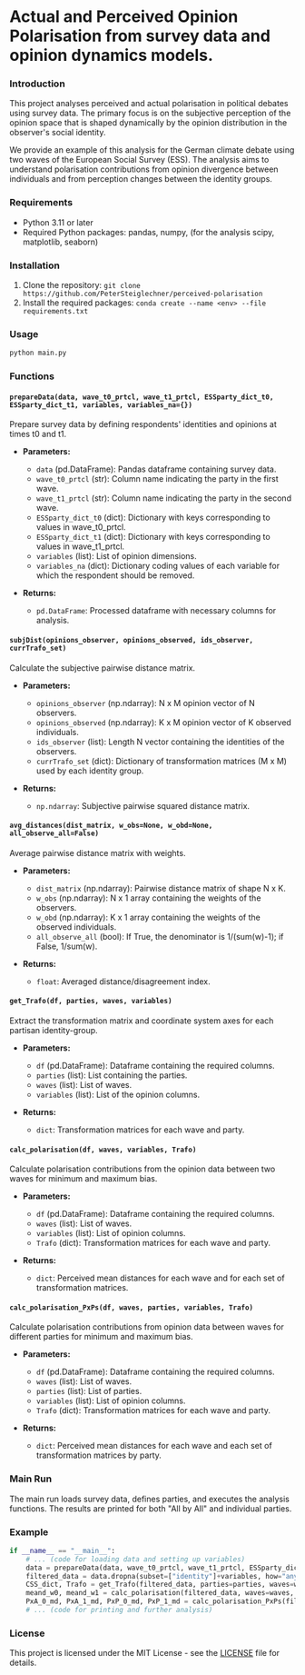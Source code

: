 # Actual and Perceived Opinion Polarisation from survey data and opinion dynamics models.

### Introduction
This project analyses perceived and actual polarisation in political debates using survey data. The primary focus is on the subjective perception of the opinion space that is shaped dynamically by the opinion distribution in the observer's social identity. 

We provide an example of this analysis for the German climate debate using two waves of the European Social Survey (ESS). The analysis aims to understand polarisation contributions from opinion divergence between individuals and from perception changes between the identity groups.

### Requirements
- Python 3.11 or later
- Required Python packages: pandas, numpy, (for the analysis scipy, matplotlib, seaborn)

### Installation
1. Clone the repository: `git clone https://github.com/PeterSteiglechner/perceived-polarisation`
2. Install the required packages: `conda create --name <env> --file requirements.txt`

### Usage

```python
python main.py
```

### Functions

#### `prepareData(data, wave_t0_prtcl, wave_t1_prtcl, ESSparty_dict_t0, ESSparty_dict_t1, variables, variables_na={})`
Prepare survey data by defining respondents' identities and opinions at times t0 and t1.

- **Parameters:**
  - `data` (pd.DataFrame): Pandas dataframe containing survey data.
  - `wave_t0_prtcl` (str): Column name indicating the party in the first wave.
  - `wave_t1_prtcl` (str): Column name indicating the party in the second wave.
  - `ESSparty_dict_t0` (dict): Dictionary with keys corresponding to values in wave_t0_prtcl.
  - `ESSparty_dict_t1` (dict): Dictionary with keys corresponding to values in wave_t1_prtcl.
  - `variables` (list): List of opinion dimensions.
  - `variables_na` (dict): Dictionary coding values of each variable for which the respondent should be removed.

- **Returns:**
  - `pd.DataFrame`: Processed dataframe with necessary columns for analysis.

#### `subjDist(opinions_observer, opinions_observed, ids_observer, currTrafo_set)`
Calculate the subjective pairwise distance matrix.

- **Parameters:**
  - `opinions_observer` (np.ndarray): N x M opinion vector of N observers.
  - `opinions_observed` (np.ndarray): K x M opinion vector of K observed individuals.
  - `ids_observer` (list): Length N vector containing the identities of the observers.
  - `currTrafo_set` (dict): Dictionary of transformation matrices (M x M) used by each identity group.

- **Returns:**
  - `np.ndarray`: Subjective pairwise squared distance matrix.

#### `avg_distances(dist_matrix, w_obs=None, w_obd=None, all_observe_all=False)`
Average pairwise distance matrix with weights.

- **Parameters:**
  - `dist_matrix` (np.ndarray): Pairwise distance matrix of shape N x K.
  - `w_obs` (np.ndarray): N x 1 array containing the weights of the observers.
  - `w_obd` (np.ndarray): K x 1 array containing the weights of the observed individuals.
  - `all_observe_all` (bool): If True, the denominator is 1/(sum(w)-1); if False, 1/sum(w).

- **Returns:**
  - `float`: Averaged distance/disagreement index.

#### `get_Trafo(df, parties, waves, variables)`
Extract the transformation matrix and coordinate system axes for each partisan identity-group.

- **Parameters:**
  - `df` (pd.DataFrame): Dataframe containing the required columns.
  - `parties` (list): List containing the parties.
  - `waves` (list): List of waves.
  - `variables` (list): List of the opinion columns.

- **Returns:**
  - `dict`: Transformation matrices for each wave and party.

#### `calc_polarisation(df, waves, variables, Trafo)`
Calculate polarisation contributions from the opinion data between two waves for minimum and maximum bias.

- **Parameters:**
  - `df` (pd.DataFrame): Dataframe containing the required columns.
  - `waves` (list): List of waves.
  - `variables` (list): List of opinion columns.
  - `Trafo` (dict): Transformation matrices for each wave and party.

- **Returns:**
  - `dict`: Perceived mean distances for each wave and for each set of transformation matrices.

#### `calc_polarisation_PxPs(df, waves, parties, variables, Trafo)`
Calculate polarisation contributions from opinion data between waves for different parties for minimum and maximum bias.

- **Parameters:**
  - `df` (pd.DataFrame): Dataframe containing the required columns.
  - `waves` (list): List of waves.
  - `parties` (list): List of parties.
  - `variables` (list): List of opinion columns.
  - `Trafo` (dict): Transformation matrices for each wave and party.

- **Returns:**
  - `dict`: Perceived mean distances for each wave and each set of transformation matrices by party.

### Main Run

The main run loads survey data, defines parties, and executes the analysis functions. The results are printed for both "All by All" and individual parties.

### Example

```python
if __name__ == "__main__":
    # ... (code for loading data and setting up variables)
    data = prepareData(data, wave_t0_prtcl, wave_t1_prtcl, ESSparty_dict_t0, ESSparty_dict_t1, variables=variables, variables_na=variables_na)
    filtered_data = data.dropna(subset=["identity"]+variables, how="any", axis="index")
    CSS_dict, Trafo = get_Trafo(filtered_data, parties=parties, waves=waves, variables=variables)
    meand_w0, meand_w1 = calc_polarisation(filtered_data, waves=waves, variables=variables, Trafo=Trafo)
    PxA_0_md, PxA_1_md, PxP_0_md, PxP_1_md = calc_polarisation_PxPs(filtered_data, waves=waves, parties=parties, variables=variables, Trafo=Trafo)
    # ... (code for printing and further analysis)
```

### License
This project is licensed under the MIT License - see the [LICENSE](LICENSE) file for details.

